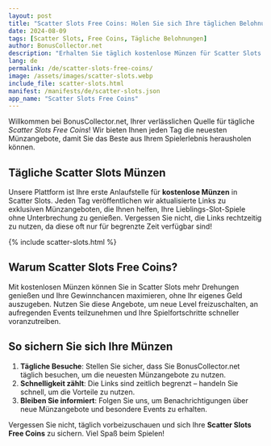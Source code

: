 ```yaml
---
layout: post
title: "Scatter Slots Free Coins: Holen Sie sich Ihre täglichen Belohnungen"
date: 2024-08-09
tags: [Scatter Slots, Free Coins, Tägliche Belohnungen]
author: BonusCollector.net
description: "Erhalten Sie täglich kostenlose Münzen für Scatter Slots. Besuchen Sie BonusCollector.net, um Ihre kostenlosen Scatter Slots Münzen zu sichern."
lang: de
permalink: /de/scatter-slots-free-coins/
image: /assets/images/scatter-slots.webp
include_file: scatter-slots.html
manifest: /manifests/de/scatter-slots.json
app_name: "Scatter Slots Free Coins"
---
```


Willkommen bei BonusCollector.net, Ihrer verlässlichen Quelle für tägliche *Scatter Slots Free Coins*! Wir bieten Ihnen jeden Tag die neuesten Münzangebote, damit Sie das Beste aus Ihrem Spielerlebnis herausholen können.

## Tägliche Scatter Slots Münzen

Unsere Plattform ist Ihre erste Anlaufstelle für **kostenlose Münzen** in Scatter Slots. Jeden Tag veröffentlichen wir aktualisierte Links zu exklusiven Münzangeboten, die Ihnen helfen, Ihre Lieblings-Slot-Spiele ohne Unterbrechung zu genießen. Vergessen Sie nicht, die Links rechtzeitig zu nutzen, da diese oft nur für begrenzte Zeit verfügbar sind!

{% include scatter-slots.html %}

## Warum Scatter Slots Free Coins?

Mit kostenlosen Münzen können Sie in Scatter Slots mehr Drehungen genießen und Ihre Gewinnchancen maximieren, ohne Ihr eigenes Geld auszugeben. Nutzen Sie diese Angebote, um neue Level freizuschalten, an aufregenden Events teilzunehmen und Ihre Spielfortschritte schneller voranzutreiben.

## So sichern Sie sich Ihre Münzen

1. **Tägliche Besuche**: Stellen Sie sicher, dass Sie BonusCollector.net täglich besuchen, um die neuesten Münzangebote zu nutzen.
2. **Schnelligkeit zählt**: Die Links sind zeitlich begrenzt – handeln Sie schnell, um die Vorteile zu nutzen.
3. **Bleiben Sie informiert**: Folgen Sie uns, um Benachrichtigungen über neue Münzangebote und besondere Events zu erhalten.

Vergessen Sie nicht, täglich vorbeizuschauen und sich Ihre **Scatter Slots Free Coins** zu sichern. Viel Spaß beim Spielen!